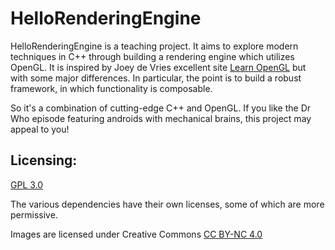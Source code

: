 # HelloRenderingEngine

HelloRenderingEngine is a teaching project. It aims to explore modern techniques in C++ through building
a rendering engine which utilizes OpenGL. It is inspired by Joey de Vries excellent site 
[Learn OpenGL](https://learnopengl.com/Getting-started/Hello-Triangle) but with some major differences.
In particular, the point is to build a robust framework, in which functionality is composable.

So it's a combination of cutting-edge C++ and OpenGL. If you like the Dr Who episode featuring
androids with mechanical brains, this project may appeal to you!

## Licensing:

[GPL 3.0](https://www.gnu.org/licenses/gpl-3.0.en.html)

The various dependencies have their own licenses, some of which are more permissive.

Images are licensed under Creative Commons [CC BY-NC 4.0](https://creativecommons.org/licenses/by-nc/4.0/)